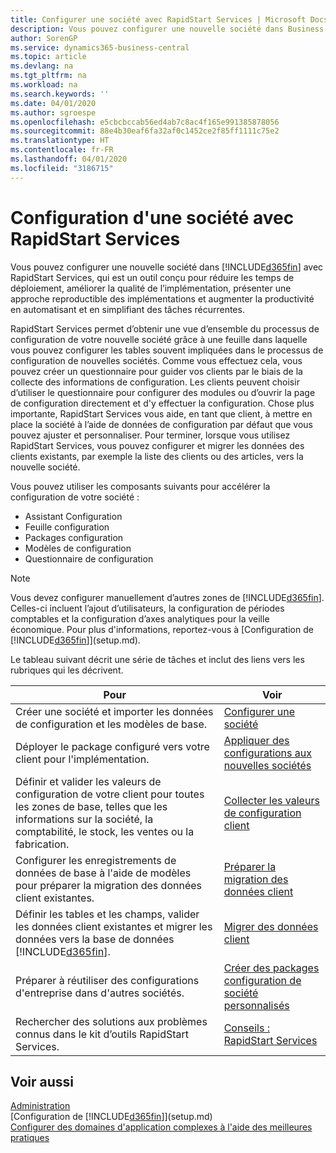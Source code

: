 ```yaml
---
title: Configurer une société avec RapidStart Services | Microsoft Docs
description: Vous pouvez configurer une nouvelle société dans Business Central avec RapidStart Services, qui est un outil conçu pour réduire les temps de déploiement, améliorer la qualité de l’implémentation, présenter une approche reproductible des implémentations et augmenter la productivité en automatisant et en simplifiant des tâches récurrentes.
author: SorenGP
ms.service: dynamics365-business-central
ms.topic: article
ms.devlang: na
ms.tgt_pltfrm: na
ms.workload: na
ms.search.keywords: ''
ms.date: 04/01/2020
ms.author: sgroespe
ms.openlocfilehash: e5cbcbccab56ed4ab7c8ac4f165e991385878056
ms.sourcegitcommit: 88e4b30eaf6fa32af0c1452ce2f85ff1111c75e2
ms.translationtype: HT
ms.contentlocale: fr-FR
ms.lasthandoff: 04/01/2020
ms.locfileid: "3186715"
---
```

# <a name="setting-up-a-company-with-rapidstart-services"></a>Configuration d'une société avec RapidStart Services
Vous pouvez configurer une nouvelle société dans [!INCLUDE[d365fin](includes/d365fin_md.md)] avec RapidStart Services, qui est un outil conçu pour réduire les temps de déploiement, améliorer la qualité de l’implémentation, présenter une approche reproductible des implémentations et augmenter la productivité en automatisant et en simplifiant des tâches récurrentes.  

RapidStart Services permet d’obtenir une vue d’ensemble du processus de configuration de votre nouvelle société grâce à une feuille dans laquelle vous pouvez configurer les tables souvent impliquées dans le processus de configuration de nouvelles sociétés. Comme vous effectuez cela, vous pouvez créer un questionnaire pour guider vos clients par le biais de la collecte des informations de configuration. Les clients peuvent choisir d’utiliser le questionnaire pour configurer des modules ou d’ouvrir la page de configuration directement et d'y effectuer la configuration. Chose plus importante, RapidStart Services vous aide, en tant que client, à mettre en place la société à l’aide de données de configuration par défaut que vous pouvez ajuster et personnaliser. Pour terminer, lorsque vous utilisez RapidStart Services, vous pouvez configurer et migrer les données des clients existants, par exemple la liste des clients ou des articles, vers la nouvelle société.

Vous pouvez utiliser les composants suivants pour accélérer la configuration de votre société :  

-   Assistant Configuration  
-   Feuille configuration  
-   Packages configuration  
-   Modèles de configuration  
-   Questionnaire de configuration  

> [!Note]  
>  Vous devez configurer manuellement d’autres zones de [!INCLUDE[d365fin](includes/d365fin_md.md)]. Celles-ci incluent l’ajout d’utilisateurs, la configuration de périodes comptables et la configuration d’axes analytiques pour la veille économique. Pour plus d'informations, reportez-vous à [Configuration de [!INCLUDE[d365fin](includes/d365fin_md.md)]](setup.md).

 Le tableau suivant décrit une série de tâches et inclut des liens vers les rubriques qui les décrivent.

|**Pour**|**Voir**|  
|------------|-------------|  
|Créer une société et importer les données de configuration et les modèles de base.|[Configurer une société](admin-set-up-company-configuration.md)|  
|Déployer le package configuré vers votre client pour l'implémentation.|[Appliquer des configurations aux nouvelles sociétés](admin-apply-configuration-to-new-companies.md)|
|Définir et valider les valeurs de configuration de votre client pour toutes les zones de base, telles que les informations sur la société, la comptabilité, le stock, les ventes ou la fabrication.|[Collecter les valeurs de configuration client](admin-gather-customer-setup-values.md)|  
|Configurer les enregistrements de données de base à l'aide de modèles pour préparer la migration des données client existantes.|[Préparer la migration des données client](admin-use-templates-to-prepare-customer-data-for-migration.md)|  
|Définir les tables et les champs, valider les données client existantes et migrer les données vers la base de données [!INCLUDE[d365fin](includes/d365fin_md.md)].|[Migrer des données client](admin-migrate-customer-data.md)|
|Préparer à réutiliser des configurations d'entreprise dans d'autres sociétés.|[Créer des packages configuration de société personnalisés](admin-how-to-create-custom-company-configuration-packages.md)|
|Rechercher des solutions aux problèmes connus dans le kit d’outils RapidStart Services.|[Conseils : RapidStart Services](admin-tips-and-tricks-rapidstart-services.md)|  

## <a name="see-also"></a>Voir aussi  
[Administration](admin-setup-and-administration.md)  
[Configuration de [!INCLUDE[d365fin](includes/d365fin_md.md)]](setup.md)  
[Configurer des domaines d'application complexes à l'aide des meilleures pratiques](set-up-complex-application-areas-using-best-practices.md)   
